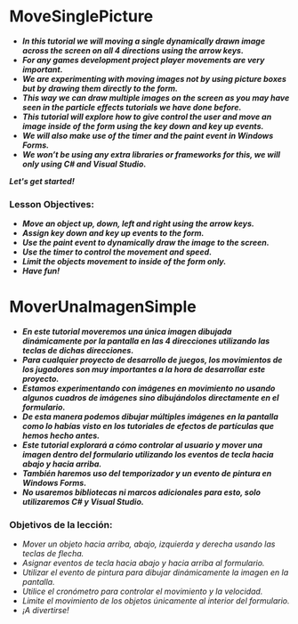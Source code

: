 # MoveSinglePicture

- **_In this tutorial we will moving a single dynamically drawn image across the screen on all 4 directions using the arrow keys._**
- **_For any games development project player movements are very important._**
- **_We are experimenting with moving images not by using picture boxes but by drawing them directly to the form._**
- **_This way we can draw multiple images on the screen as you may have seen in the particle effects tutorials we have done before._**
- **_This tutorial will explore how to give control the user and move an image inside of the form using the key down and key up events._**
- **_We will also make use of the timer and the paint event in Windows Forms._**
- **_We won’t be using any extra libraries or frameworks for this, we will only using C# and  Visual Studio._**

**_Let's get started!_**

### Lesson Objectives:

- **_Move an object up, down, left and right using the arrow keys._**
- **_Assign key down and key up events to the form._**
- **_Use the paint event to dynamically draw the image to the screen._**
- **_Use the timer to control the movement and speed._**
- **_Limit the objects movement to inside of the form only._**
- **_Have fun!_**

# MoverUnaImagenSimple

- **_En este tutorial moveremos una única imagen dibujada dinámicamente por la pantalla en las 4 direcciones utilizando las teclas de dichas direcciones._**
- **_Para cualquier proyecto de desarrollo de juegos, los movimientos de los jugadores son muy importantes a la hora de desarrollar este proyecto._**
- **_Estamos experimentando con imágenes en movimiento no usando algunos cuadros de imágenes sino dibujándolos directamente en el formulario._**
- **_De esta manera podemos dibujar múltiples imágenes en la pantalla como lo habías visto en los tutoriales de efectos de partículas que hemos hecho antes._**
- **_Este tutorial explorará a cómo controlar al usuario y mover una imagen dentro del formulario utilizando los eventos de tecla hacia abajo y hacia arriba._**
- **_También haremos uso del temporizador y un evento de pintura en Windows Forms._**
- **_No usaremos bibliotecas ni marcos adicionales para esto, solo utilizaremos C# y Visual Studio._**

### Objetivos de la lección:

- _Mover un objeto hacia arriba, abajo, izquierda y derecha usando las teclas de flecha._
- _Asignar eventos de tecla hacia abajo y hacia arriba al formulario._
- _Utilizar el evento de pintura para dibujar dinámicamente la imagen en la pantalla._
- _Utilice el cronómetro para controlar el movimiento y la velocidad._
- _Limite el movimiento de los objetos únicamente al interior del formulario._
- _¡A divertirse!_
